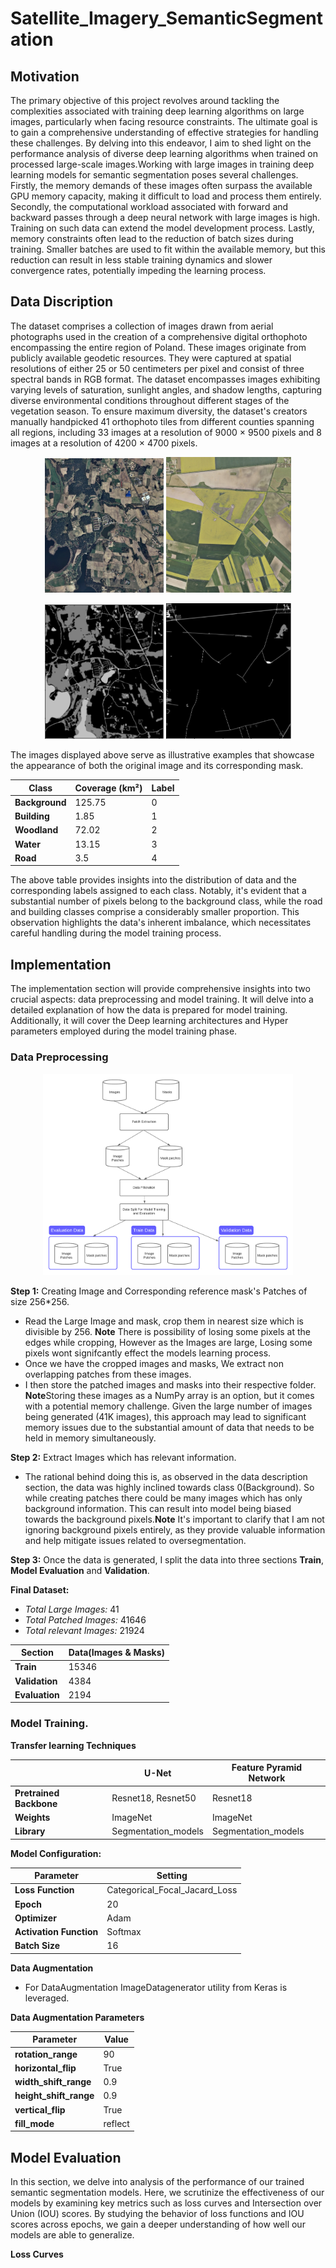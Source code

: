# Satellite_Imagery_SemanticSegmentation
## Motivation
The primary objective of this project revolves around tackling the complexities associated with training deep learning algorithms on large images, particularly when facing resource constraints. The ultimate goal is to gain a comprehensive understanding of effective strategies for handling these challenges. By delving into this endeavor, I aim to shed light on the performance analysis of diverse deep learning algorithms when trained on processed large-scale images.Working with large images in training deep learning models for semantic segmentation poses several challenges. Firstly, the memory demands of these images often surpass the available GPU memory capacity, making it difficult to load and process them entirely.  Secondly, the computational workload associated with forward and backward passes through a deep neural network with large images is high. Training on such data can extend the model development process. Lastly, memory constraints often lead to the reduction of batch sizes during training. Smaller batches are used to fit within the available memory, but this reduction can result in less stable training dynamics and slower convergence rates, potentially impeding the learning process. 

## Data Discription
The dataset comprises a collection of images drawn from aerial photographs used in the creation of a comprehensive digital orthophoto encompassing the entire region of Poland. These images originate from publicly available geodetic resources. They were captured at spatial resolutions of either 25 or 50 centimeters per pixel and consist of three spectral bands in RGB format. The dataset encompasses images exhibiting varying levels of saturation, sunlight angles, and shadow lengths, capturing diverse environmental conditions throughout different stages of the vegetation season. To ensure maximum diversity, the dataset's creators manually handpicked 41 orthophoto tiles from different counties spanning all regions, including 33 images at a resolution of 9000 × 9500 pixels and 8 images at a resolution of 4200 × 4700 pixels.

<p align="center">
  <img src="images/Image1.png" width="190">
  <img src="images/Image2.png" width="200">
</p>

<p align="center">
  <img src="images/mask1.png" width="190">
  <img src="images/mask2.png" width="200">
</p>

The images displayed above serve as illustrative examples that showcase the appearance of both the original image and its corresponding mask.

<div align="center">
  
| **Class**   | **Coverage (km²)** | **Label** |
| ----------- | ------------------ | --------- |
| **Background** | 125.75           | 0         |
| **Building**   | 1.85             | 1         |
| **Woodland**   | 72.02            | 2         |
| **Water**      | 13.15            | 3         |
| **Road**       | 3.5              | 4         |

</div>

The  above table provides insights into the distribution of data and the corresponding labels assigned to each class. Notably, it's evident that a substantial number of pixels belong to the background class, while the road and building classes comprise a considerably smaller proportion. This observation highlights the data's inherent imbalance, which necessitates careful handling during the model training process.

## Implementation
The implementation section  will provide comprehensive insights into two crucial aspects: data preprocessing and model training. It will delve into a detailed explanation of how the data is prepared for model training. Additionally, it will cover the Deep learning architectures and  Hyper parameters employed during the model training phase.

### Data Preprocessing
<p align="center">
  <img src="images/DataPreprocessning.png" width="400">
</p>

**Step 1:** Creating Image and Corresponding reference mask's Patches of size 256*256.
  * Read the Large Image and mask, crop them in nearest size which is divisible by 256.
     **Note** There is possibility of losing some pixels at the edges while cropping, However as the Images are large, Losing some pixels wont signifcantly effect the models learning process.
  * Once we have the cropped images and masks, We extract non overlapping patches from these images.
  * I then store the patched images and masks into their respective folder.
     **Note**Storing these images as a NumPy array is an option, but it comes with a potential memory challenge. Given the large number of images being generated (41K images), this approach may lead to significant memory issues due to the substantial amount of data that needs to be held in memory simultaneously.

**Step 2:** Extract Images which has relevant information. 
  * The rational behind doing this is, as observed in the data description section, the data was highly inclined towards class 0(Background). So while creating patches there could be many images which has only background information. This can result into model being biased towards the background pixels.**Note** It's important to clarify that I am not ignoring background pixels entirely, as they provide valuable information and help mitigate issues related to oversegmentation.

**Step 3:** Once the data is generated, I split the data into three sections **Train**, **Model Evaluation** and **Validation**.

**Final Dataset:**
   * _Total Large Images:_  41
   * _Total Patched Images:_  41646
   * _Total relevant Images:_  21924


<div align="center">

| **Section**   | **Data(Images & Masks)** |
| ----------- | ------------------ | 
| **Train** | 15346                |
| **Validation**   | 4384          |
| **Evaluation**   | 2194          |

</div>



### Model Training.

**Transfer learning Techniques**
<div align="center">

|   | **U-Net** | **Feature Pyramid Network** |
| ----------- | ------------------ | --------- |
| **Pretrained Backbone** | Resnet18, Resnet50          |Resnet18         |
| **Weights**   | ImageNet             | ImageNet       |
| **Library**   | Segmentation_models           | Segmentation_models         |

</div>

**Model Configuration:**

<div align="center">

| **Parameter**   | **Setting** |
| ----------- | ------------------ | 
| **Loss Function** | Categorical_Focal_Jacard_Loss |
| **Epoch**   | 20           |
| **Optimizer**   | Adam            |
| **Activation Function**   | Softmax            |
| **Batch Size**   | 16            |

</div>

**Data Augmentation**

* For DataAugmentation ImageDatagenerator utility from Keras is leveraged.

**Data Augmentation Parameters**
  
<div align="center">
  
| **Parameter**   | **Value** |
| ----------- | ------------------ |
| **rotation_range** | 90           | 
| **horizontal_flip**   | True             |
| **width_shift_range**   | 0.9           |
| **height_shift_range**      | 0.9           |
| **vertical_flip**       | True              |
| **fill_mode**       | reflect              |

</div>

## Model Evaluation

In this section, we delve into analysis of the performance of our trained semantic segmentation models. Here, we scrutinize the effectiveness of our models by examining key metrics such as loss curves and Intersection over Union (IOU) scores. By studying the behavior of loss functions and IOU scores across epochs, we gain a deeper understanding of how well our models are able to generalize.

**Loss Curves**





  



































